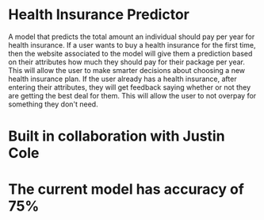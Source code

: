 # Health Insurance Predictor
A model that predicts the total amount an individual should pay per year for health insurance. If a user wants to buy a health insurance for the first time, then the website associated to the model will give them a prediction based on their attributes how much they should pay for their package per year. This will allow the user to make smarter decisions about choosing a new health insurance plan. If the user already has a health insurance, after entering their attributes, they will get feedback saying whether or not they are getting the best deal for them. This will allow the user to not overpay for something they don't need.

# Built in collaboration with Justin Cole
# The current model has accuracy of 75%
